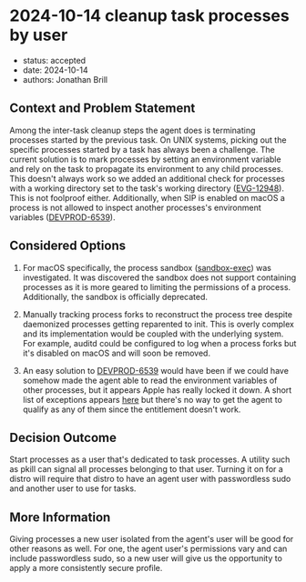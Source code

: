 # 2024-10-14 cleanup task processes by user

- status: accepted
- date: 2024-10-14
- authors: Jonathan Brill

## Context and Problem Statement

Among the inter-task cleanup steps the agent does is terminating processes started by the previous task. On UNIX systems, picking out the specific processes started by a task has always been a challenge. The current solution is to mark processes by setting an environment variable and rely on the task to propagate its environment to any child processes. This doesn't always work so we added an additional check for processes with a working directory set to the task's working directory ([EVG-12948](https://jira.mongodb.org/browse/EVG-12948)). This is not foolproof either. Additionally, when SIP is enabled on macOS a process is not allowed to inspect another processes's environment variables ([DEVPROD-6539](https://jira.mongodb.org/browse/DEVPROD-6539)).

## Considered Options

1. For macOS specifically, the process sandbox ([sandbox-exec](https://reverse.put.as/wp-content/uploads/2011/09/Apple-Sandbox-Guide-v1.0.pdf)) was investigated. It was discovered the sandbox does not support containing processes as it is more geared to limiting the permissions of a process. Additionally, the sandbox is officially deprecated.

2. Manually tracking process forks to reconstruct the process tree despite daemonized processes getting reparented to init. This is overly complex and its implementation would be coupled with the underlying system. For example, auditd could be configured to log when a process forks but it's disabled on macOS and will soon be removed.

3. An easy solution to [DEVPROD-6539](https://jira.mongodb.org/browse/DEVPROD-6539) would have been if we could have somehow made the agent able to read the environment variables of other processes, but it appears Apple has really locked it down. A short list of exceptions appears [here](https://github.com/apple-oss-distributions/xnu/blob/main/bsd/kern/kern_sysctl.c#L1380-L1386) but there's no way to get the agent to qualify as any of them since the entitlement doesn't work.

## Decision Outcome

Start processes as a user that's dedicated to task processes. A utility such as pkill can signal all processes belonging to that user. Turning it on for a distro will require that distro to have an agent user with passwordless sudo and another user to use for tasks.

## More Information

Giving processes a new user isolated from the agent's user will be good for other reasons as well. For one, the agent user's permissions vary and can include passwordless sudo, so a new user will give us the opportunity to apply a more consistently secure profile.
